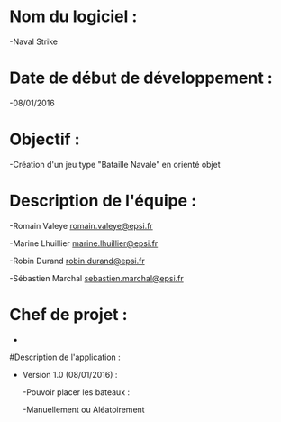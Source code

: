 # Nom du logiciel : 
  -Naval Strike 
  
# Date de début de développement : 
  -08/01/2016
  
# Objectif : 
  -Création d'un jeu type "Bataille Navale" en orienté objet
  
# Description de l'équipe :
  -Romain Valeye    romain.valeye@epsi.fr
  
  -Marine Lhuillier   marine.lhuillier@epsi.fr
  
  -Robin Durand   robin.durand@epsi.fr
  
  -Sébastien Marchal    sebastien.marchal@epsi.fr
  
# Chef de projet : 
  -
  
#Description de l'application :
  - Version 1.0 (08/01/2016) :
  
    -Pouvoir placer les bateaux :

      -Manuellement ou Aléatoirement
  
      
  
